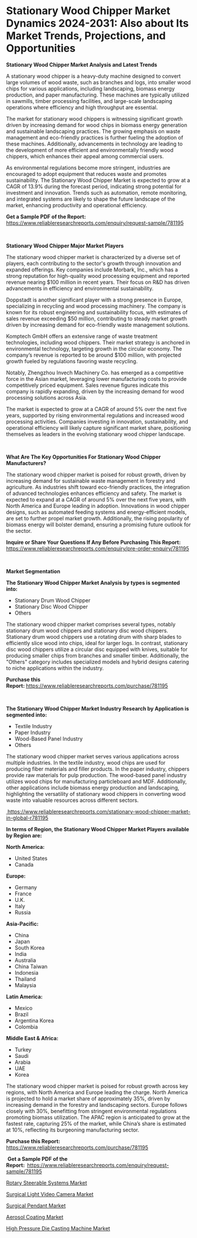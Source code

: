 <p><h1>Stationary Wood Chipper Market Dynamics 2024-2031: Also about Its Market Trends, Projections, and Opportunities</h1></p><p><strong>Stationary Wood Chipper Market Analysis and Latest Trends</strong></p>
<p><p>A stationary wood chipper is a heavy-duty machine designed to convert large volumes of wood waste, such as branches and logs, into smaller wood chips for various applications, including landscaping, biomass energy production, and paper manufacturing. These machines are typically utilized in sawmills, timber processing facilities, and large-scale landscaping operations where efficiency and high throughput are essential.</p><p>The market for stationary wood chippers is witnessing significant growth driven by increasing demand for wood chips in biomass energy generation and sustainable landscaping practices. The growing emphasis on waste management and eco-friendly practices is further fueling the adoption of these machines. Additionally, advancements in technology are leading to the development of more efficient and environmentally friendly wood chippers, which enhances their appeal among commercial users.</p><p>As environmental regulations become more stringent, industries are encouraged to adopt equipment that reduces waste and promotes sustainability. The Stationary Wood Chipper Market is expected to grow at a CAGR of 13.9% during the forecast period, indicating strong potential for investment and innovation. Trends such as automation, remote monitoring, and integrated systems are likely to shape the future landscape of the market, enhancing productivity and operational efficiency.</p></p>
<p><strong>Get a Sample PDF of the Report:&nbsp;</strong> <a href="https://www.reliableresearchreports.com/enquiry/request-sample/781195?utm_campaign=36&utm_medium=2&utm_source=Github&utm_content=ia&utm_term=15102024&utm_id=stationary-wood-chipper">https://www.reliableresearchreports.com/enquiry/request-sample/781195</a></p>
<p>&nbsp;</p>
<p><strong>Stationary Wood Chipper Major Market Players</strong></p>
<p><p>The stationary wood chipper market is characterized by a diverse set of players, each contributing to the sector's growth through innovation and expanded offerings. Key companies include Morbark, Inc., which has a strong reputation for high-quality wood processing equipment and reported revenue nearing $100 million in recent years. Their focus on R&D has driven advancements in efficiency and environmental sustainability.</p><p>Doppstadt is another significant player with a strong presence in Europe, specializing in recycling and wood processing machinery. The company is known for its robust engineering and sustainability focus, with estimates of sales revenue exceeding $50 million, contributing to steady market growth driven by increasing demand for eco-friendly waste management solutions.</p><p>Komptech GmbH offers an extensive range of waste treatment technologies, including wood chippers. Their market strategy is anchored in environmental technology, targeting growth in the circular economy. The company’s revenue is reported to be around $100 million, with projected growth fueled by regulations favoring waste recycling.</p><p>Notably, Zhengzhou Invech Machinery Co. has emerged as a competitive force in the Asian market, leveraging lower manufacturing costs to provide competitively priced equipment. Sales revenue figures indicate this company is rapidly expanding, driven by the increasing demand for wood processing solutions across Asia.</p><p>The market is expected to grow at a CAGR of around 5% over the next five years, supported by rising environmental regulations and increased wood processing activities. Companies investing in innovation, sustainability, and operational efficiency will likely capture significant market share, positioning themselves as leaders in the evolving stationary wood chipper landscape.</p></p>
<p>&nbsp;</p>
<p><strong>What Are The Key Opportunities For Stationary Wood Chipper Manufacturers?</strong></p>
<p><p>The stationary wood chipper market is poised for robust growth, driven by increasing demand for sustainable waste management in forestry and agriculture. As industries shift toward eco-friendly practices, the integration of advanced technologies enhances efficiency and safety. The market is expected to expand at a CAGR of around 5% over the next five years, with North America and Europe leading in adoption. Innovations in wood chipper designs, such as automated feeding systems and energy-efficient models, are set to further propel market growth. Additionally, the rising popularity of biomass energy will bolster demand, ensuring a promising future outlook for the sector.</p></p>
<p><strong>Inquire or Share Your Questions If Any Before Purchasing This Report:</strong> <a href="https://www.reliableresearchreports.com/enquiry/pre-order-enquiry/781195?utm_campaign=36&utm_medium=2&utm_source=Github&utm_content=ia&utm_term=15102024&utm_id=stationary-wood-chipper">https://www.reliableresearchreports.com/enquiry/pre-order-enquiry/781195</a></p>
<p>&nbsp;</p>
<p><strong>Market Segmentation</strong></p>
<p><strong>The Stationary Wood Chipper Market Analysis by types is segmented into:</strong></p>
<p><ul><li>Stationary Drum Wood Chipper</li><li>Stationary Disc Wood Chipper</li><li>Others</li></ul></p>
<p><p>The stationary wood chipper market comprises several types, notably stationary drum wood chippers and stationary disc wood chippers. Stationary drum wood chippers use a rotating drum with sharp blades to efficiently slice wood into chips, ideal for larger logs. In contrast, stationary disc wood chippers utilize a circular disc equipped with knives, suitable for producing smaller chips from branches and smaller timber. Additionally, the "Others" category includes specialized models and hybrid designs catering to niche applications within the industry.</p></p>
<p><strong>Purchase this Report:&nbsp;</strong><a href="https://www.reliableresearchreports.com/purchase/781195?utm_campaign=36&utm_medium=2&utm_source=Github&utm_content=ia&utm_term=15102024&utm_id=stationary-wood-chipper">https://www.reliableresearchreports.com/purchase/781195</a></p>
<p>&nbsp;</p>
<p><strong>The Stationary Wood Chipper Market Industry Research by Application is segmented into:</strong></p>
<p><ul><li>Textile Industry</li><li>Paper Industry</li><li>Wood-Based Panel Industry</li><li>Others</li></ul></p>
<p><p>The stationary wood chipper market serves various applications across multiple industries. In the textile industry, wood chips are used for producing fiber materials and filler products. In the paper industry, chippers provide raw materials for pulp production. The wood-based panel industry utilizes wood chips for manufacturing particleboard and MDF. Additionally, other applications include biomass energy production and landscaping, highlighting the versatility of stationary wood chippers in converting wood waste into valuable resources across different sectors.</p></p>
<p><a href="https://www.reliableresearchreports.com/stationary-wood-chipper-market-in-global-r781195?utm_campaign=36&utm_medium=2&utm_source=Github&utm_content=ia&utm_term=15102024&utm_id=stationary-wood-chipper">&nbsp;https://www.reliableresearchreports.com/stationary-wood-chipper-market-in-global-r781195</a></p>
<p><strong>In terms of Region, the Stationary Wood Chipper Market Players available by Region are:</strong></p>
<p>
    <p> <strong> North America: </strong>
        <ul>
            <li>United States</li>
            <li>Canada</li>
        </ul>
        </p> 
    <p> <strong> Europe: </strong>
        <ul>
            <li>Germany</li>
            <li>France</li>
            <li>U.K.</li>
            <li>Italy</li>
            <li>Russia</li>
        </ul>
        </p> 
    <p> <strong> Asia-Pacific: </strong>
        <ul>
            <li>China</li>
            <li>Japan</li>
            <li>South Korea</li>
            <li>India</li>
            <li>Australia</li>
            <li>China Taiwan</li>
            <li>Indonesia</li>
            <li>Thailand</li>
            <li>Malaysia</li>
        </ul>
        </p> 
    <p> <strong> Latin America: </strong>
        <ul>
            <li>Mexico</li>
            <li>Brazil</li>
            <li>Argentina Korea</li>
            <li>Colombia</li>
        </ul>
        </p> 
    <p> <strong> Middle East & Africa: </strong>
        <ul>
            <li>Turkey</li>
            <li>Saudi</li>
            <li>Arabia</li>
            <li>UAE</li>
            <li>Korea</li>
        </ul>
    </p>
    </p>
<p><p>The stationary wood chipper market is poised for robust growth across key regions, with North America and Europe leading the charge. North America is projected to hold a market share of approximately 35%, driven by increasing demand in the forestry and landscaping sectors. Europe follows closely with 30%, benefitting from stringent environmental regulations promoting biomass utilization. The APAC region is anticipated to grow at the fastest rate, capturing 25% of the market, while China’s share is estimated at 10%, reflecting its burgeoning manufacturing sector.</p></p>
<p><strong>Purchase this Report: </strong><a href="https://www.reliableresearchreports.com/purchase/781195?utm_campaign=36&utm_medium=2&utm_source=Github&utm_content=ia&utm_term=15102024&utm_id=stationary-wood-chipper">https://www.reliableresearchreports.com/purchase/781195</a></p>
<p>&nbsp;<strong>Get a Sample PDF of the Report:&nbsp;&nbsp;</strong><a href="https://www.reliableresearchreports.com/enquiry/request-sample/781195?utm_campaign=36&utm_medium=2&utm_source=Github&utm_content=ia&utm_term=15102024&utm_id=stationary-wood-chipper">https://www.reliableresearchreports.com/enquiry/request-sample/781195</a></p>
<p><strong></strong></p>
<p><p><a href="https://issuu.com/reportprime-2/docs/rotary-steerable-systems-market-siz_54835df52ef9ca?utm_campaign=36&utm_medium=2&utm_source=Github&utm_content=ia&utm_term=15102024&utm_id=stationary-wood-chipper">Rotary Steerable Systems Market</a></p><p><a href="https://github.com/leonidmsw5y/Market-Research-Report-List-1/blob/main/surgical-light-video-camera-market.md?utm_campaign=36&utm_medium=2&utm_source=Github&utm_content=ia&utm_term=15102024&utm_id=stationary-wood-chipper">Surgical Light Video Camera Market</a></p><p><a href="https://github.com/knaufethaganye/Market-Research-Report-List-1/blob/main/surgical-pendant-market.md?utm_campaign=36&utm_medium=2&utm_source=Github&utm_content=ia&utm_term=15102024&utm_id=stationary-wood-chipper">Surgical Pendant Market</a></p><p><a href="https://www.linkedin.com/pulse/aerosol-coating-market-share-size-trends-industry-analysis-report-ux0lf?trk=public_post_embed_feed-article-content&utm_campaign=36&utm_medium=2&utm_source=Github&utm_content=ia&utm_term=15102024&utm_id=stationary-wood-chipper">Aerosol Coating Market</a></p><p><a href="https://www.linkedin.com/pulse/future-trends-global-high-pressure-die-casting-machine-market-pgf0f?trk=public_post_embed_feed-article-content&utm_campaign=36&utm_medium=2&utm_source=Github&utm_content=ia&utm_term=15102024&utm_id=stationary-wood-chipper">High Pressure Die Casting Machine Market</a></p></p>